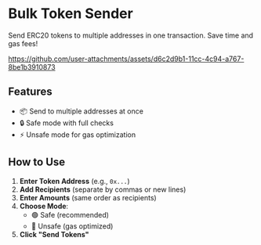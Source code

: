 # Bulk Token Sender

Send ERC20 tokens to multiple addresses in one transaction. Save time and gas fees!



https://github.com/user-attachments/assets/d6c2d9b1-11cc-4c94-a767-8be1b3910873



## Features

- 📦 Send to multiple addresses at once
- 🔒 Safe mode with full checks
- ⚡ Unsafe mode for gas optimization

## How to Use

1. **Enter Token Address** (e.g., `0x...`)
2. **Add Recipients** (separate by commas or new lines)
3. **Enter Amounts** (same order as recipients)
4. **Choose Mode**:
   - 🟢 Safe (recommended)
   - 🔴 Unsafe (gas optimized)
5. **Click "Send Tokens"**
